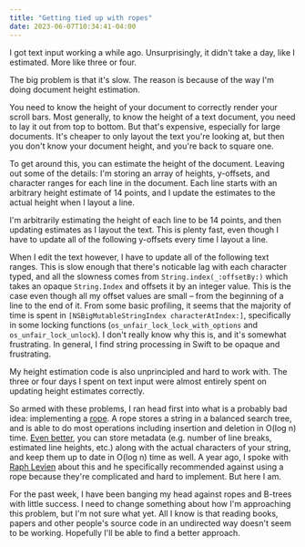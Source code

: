 ```yaml
---
title: "Getting tied up with ropes"
date: 2023-06-07T10:34:41-04:00
---
```


I got text input working a while ago. Unsurprisingly, it didn't take a day, like I estimated. More like three or four.

The big problem is that it's slow. The reason is because of the way I'm doing document height estimation.

You need to know the height of your document to correctly render your scroll bars. Most generally, to know the height of a text document, you need to lay it out from top to bottom. But that's expensive, especially for large documents. It's cheaper to only layout the text you're looking at, but then you don't know your document height, and you're back to square one.

To get around this, you can estimate the height of the document. Leaving out some of the details: I'm storing an array of heights, y-offsets, and character ranges for each line in the document. Each line starts with an arbitrary height estimate of 14 points, and I update the estimates to the actual height when I layout a line.

I'm arbitrarily estimating the height of each line to be 14 points, and then updating estimates as I layout the text. This is plenty fast, even though I have to update all of the following y-offsets every time I layout a line.

When I edit the text however, I have to update all of the following text ranges. This is slow enough that there's noticable lag with each character typed, and all the slowness comes from `String.index(_:offsetBy:)` which takes an opaque `String.Index` and offsets it by an integer value. This is the case even though all my offset values are small – from the beginning of a line to the end of it. From some basic profiling, it seems that the majority of time is spent in `[NSBigMutableStringIndex characterAtIndex:]`, specifically in some locking functions (`os_unfair_lock_lock_with_options` and `os_unfair_lock_unlock`). I don't really know why this is, and it's somewhat frustrating. In general, I find string processing in Swift to be opaque and frustrating.

My height estimation code is also unprincipled and hard to work with. The three or four days I spent on text input were almost entirely spent on updating height estimates correctly.

So armed with these problems, I ran head first into what is a probably bad idea: implementing a [rope](https://www.cs.tufts.edu/comp/150FP/archive/hans-boehm/ropes.pdf). A rope stores a string in a balanced search tree, and is able to do most operations including insertion and deletion in O(log n) time. [Even better](https://xi-editor.io/docs/rope_science_00.html), you can store metadata (e.g. number of line breaks, estimated line heights, etc.) along with the actual characters of your string, and keep them up to date in O(log n) time as well. A year ago, I spoke with [Raph Levien](https://raphlinus.github.io) about this and he specifically recommended against using a rope because they're complicated and hard to implement. But here I am.

For the past week, I have been banging my head against ropes and B-trees with little success. I need to change something about how I'm approaching this problem, but I'm not sure what yet. All I know is that reading books, papers and other people's source code in an undirected way doesn't seem to be working. Hopefully I'll be able to find a better approach.
